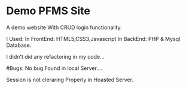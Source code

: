 # Demo PFMS Site

A demo website With CRUD login functionality.

I Used:
In FrontEnd:  HTML5,CSS3,Javascript
In BackEnd: PHP & Mysql Database.

I didn't did any refactoring in my code...

#Bugs:
No bug Found in local Server....

Session is not cleraring Properly in Hoasted Server.

